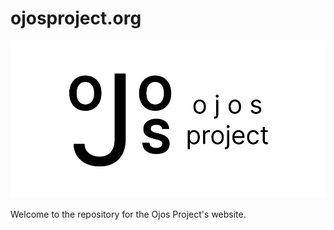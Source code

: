 # ojosproject.org

![The Ojos Project header](res/header.png)

Welcome to the repository for the Ojos Project's website.
